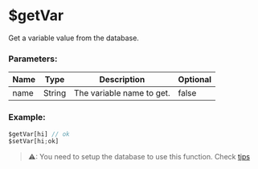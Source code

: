 # $getVar
Get a variable value from the database.

### Parameters:
| Name        | Type        | Description                          | Optional |
| ----------- | ----------- | ------------------------------------ | -------- |
| name        | String      | The variable name to get.            | false    |

### Example:
```js
$getVar[hi] // ok
$setVar[hi;ok]
```

> ⚠: You need to setup the database to use this function. Check [tips](tips.md?id=using-database)
